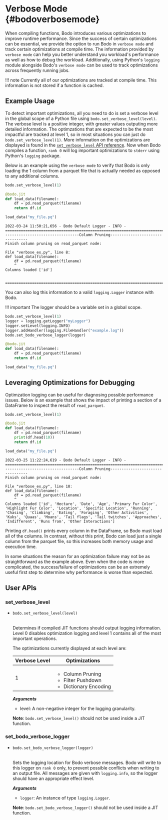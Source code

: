 # Verbose Mode {#bodoverbosemode}

When compiling functions, Bodo introduces various optimizations to improve
runtime performance. Since the success of certain optimizations can be essential,
we provide the option to run Bodo in `verbose mode` and track certain optimizations
at compile time. The information provided by `verbose mode` can help you better understand you workload's performance
as well as how to debug the workload. Additionally, using Python's `logging` module alongside Bodo's `verbose mode` can be used to track optimizations across frequently running jobs. 


!!! note
      Currently all of our optimizations are tracked at compile time. This information is not stored if a function is cached. 

## Example Usage

To detect important optimizations, all you need to do is set a verbose level in the global scope of a Python file using `bodo.set_verbose_level(level)`. The verbose level
is a positive integer, with greater values outputing more detailed information. The optimzations that are expected to be the most impactful are tracked at level 1, so in most situations you can just do `bodo.set_verbose_level(1)`. More information on the optimizations are displayed is found in the [`set_verbose_level` API reference](#set_verbose_level). Now when Bodo compiles a function, `rank 0` will log important optimizations to `stderr` using Python's `logging` package.

Below is an example using the `verbose mode` to verify that Bodo is only loading the 1 column from a parquet file that is actually needed as opposed to any additional columns.

```py
bodo.set_verbose_level(1)

@bodo.jit
def load_data(filename):
    df = pd.read_parquet(filename)
    return df.id

load_data("my_file.pq")
```

```console
2022-03-24 11:50:21,656 - Bodo Default Logger - INFO -
================================================================================
---------------------------------Column Pruning---------------------------------
Finish column pruning on read_parquet node:

File "verbose_ex.py", line 8:
def load_data(filename):
    df = pd.read_parquet(filename)
    ^
Columns loaded ['id']


================================================================================
```

You can also log this information to a valid `logging.Logger` instance with Bodo.

!!! important
    The logger should be a variable set in a global scope. 

```py
bodo.set_verbose_level(1)
logger = logging.getLogger("myLogger")
logger.setLevel(logging.INFO)
logger.addHandler(logging.FileHandler("example.log"))
bodo.set_bodo_verbose_logger(logger)

@bodo.jit
def load_data(filename):
    df = pd.read_parquet(filename)
    return df.id

load_data("my_file.pq")
```


## Leveraging Optimizations for Debugging

Optimzation logging can be useful for diagnosing possible performance issues. Below is an example that shows the impact of printing a section of a DataFrame to inspect the result of `read_parquet`.

```py
bodo.set_verbose_level(1)

@bodo.jit
def load_data(filename):
    df = pd.read_parquet(filename)
    print(df.head(10))
    return df.id

load_data("my_file.pq")
```

```console
2022-03-25 11:22:24,619 - Bodo Default Logger - INFO -
================================================================================
---------------------------------Column Pruning---------------------------------
Finish column pruning on read_parquet node:

File "verbose_ex.py", line 10:
def load_data(filename):
    df = pd.read_parquet(filename)
    ^
Columns loaded ['id', 'Hectare', 'Date', 'Age', 'Primary Fur Color', 'Highlight Fur Color', 'Location', 'Specific Location', 'Running', 'Chasing', 'Climbing', 'Eating', 'Foraging', 'Other Activities', 'Kuks', 'Quaas', 'Moans', 'Tail flags', 'Tail twitches', 'Approaches', 'Indifferent', 'Runs from', 'Other Interactions']
```

Printing `df.head()` prints every column in the DataFrame, so Bodo must load
all of the columns. In contrast, without this print, Bodo can load just a single
column from the parquet file, so this increases both memory usage and execution time.

In some situations the reason for an optimization failure may not be as straightforward as the example above. Even when the code is more complicated,
the success/failure of optimizations can be an extremely useful first step to determine why performance is worse than expected.

## User APIs

### <a name="set_verbose_level"></a> set_verbose_level

- <code><apihead>bodo.<apiname>set_verbose_level</apiname>(level)</apihead></code>
<br><br>

    Determines if compiled JIT functions should output logging information. Level 0
    disables optimization logging and level 1 contains all of the most important operations.

    The optimizations currently displayed at each level are:

    | Verbose Level | Optimizations |
    |----------------------------------|--------------------------------------|
    | 1 | <ul><li>Column Pruning</li><li>Filter Pushdown</li><li>Dictionary Encoding</li></ul> |

    ***Arguments***

    - level: A non-negative integer for the logging granularity.

    **Note**: `bodo.set_verbose_level()` should not be used inside a JIT function.

### set_bodo_verbose_logger

- <code><apihead>bodo.<apiname>set_bodo_verbose_logger</apiname>(logger)</apihead></code>
<br><br>

    Sets the logging location for Bodo verbose messages. Bodo will write to this logger
    on `rank 0` only, to prevent possible conflicts when writing to an output file. All
    messages are given with `logging.info`, so the logger should have an appropriate
    effect level.

    ***Arguments***

    - `logger`: An instance of type `logging.Logger`.

    **Note**: `bodo.set_bodo_verbose_logger()` should not be used inside a JIT function.
